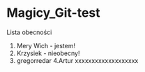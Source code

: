 
# Magicy_Git-test

Lista obecności
1. Mery Wich - jestem!
2. Krzysiek - nieobecny!
3. gregorredar
4.Artur xxxxxxxxxxxxxxxxxxx
